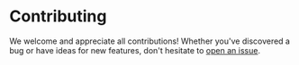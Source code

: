 # Contributing

We welcome and appreciate all contributions! Whether you've discovered a bug or have ideas for new features, don't hesitate to [open an issue](/issues).
